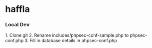haffla
======

<h3>Local Dev</h3>
1. Clone git
2. Rename includes/phpsec-conf-sample.php to phpsec-conf.php
3. Fill in database details in phpsec-conf.php
